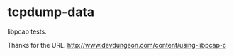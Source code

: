 # tcpdump-data
libpcap tests.

Thanks for the URL.
http://www.devdungeon.com/content/using-libpcap-c
